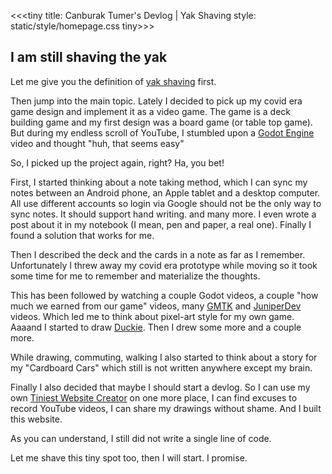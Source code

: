 <<<tiny
title: Canburak Tumer's Devlog | Yak Shaving
style: static/style/homepage.css
tiny>>>

## I am still shaving the yak

Let me give you the definition of [yak shaving](https://en.wiktionary.org/wiki/yak_shaving) first.

Then jump into the main topic. Lately I decided to pick up my covid era game design and implement it as a video game. The game is a deck building game and my first design was a board game (or table top game). But during my endless scroll of YouTube, I stumbled upon a [Godot Engine]() video and thought "huh, that seems easy"

So, I picked up the project again, right? Ha, you bet!

First, I started thinking about a note taking method, which I can sync my notes between an Android phone, an Apple tablet and a desktop computer. All use different accounts so login via Google should not be the only way to sync notes. It should support hand writing. and many more. I even wrote a post about it in my notebook (I mean, pen and paper, a real one). Finally I found a solution that works for me.

Then I described the deck and the cards in a note as far as I remember. Unfortunately I threw away my covid era prototype while moving so it took some time for me to remember and materialize the thoughts.

This has been followed by watching a couple Godot videos, a couple "how much we earned from our game" videos, many [GMTK](www.youtube.com/@GMTK) and [JuniperDev](https://www.youtube.com/@JuniperDev) videos. Which led me to think about pixel-art style for my own game. Aaaand I started to draw [Duckie](../art/duckie.html). Then I drew some more and a couple more.

While drawing, commuting, walking I also started to think about a story for my "Cardboard Cars" which still is not written anywhere except my brain.

Finally I also decided that maybe I should start a devlog. So I can use my own [Tiniest Website Creator]() on one more place, I can find excuses to record YouTube videos, I can share my drawings without shame. And I built this website.

As you can understand, I still did not write a single line of code.

Let me shave this tiny spot too, then I will start. I promise.